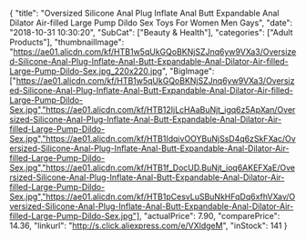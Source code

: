 {
	"title": "Oversized Silicone Anal Plug Inflate Anal Butt Expandable Anal Dilator Air-filled Large Pump Dildo Sex Toys For Women Men Gays",
	"date": "2018-10-31 10:30:20",
	"SubCat": ["Beauty & Health"],
	"categories": ["Adult Products"],
	"thumbnailImage": "https://ae01.alicdn.com/kf/HTB1w5qUkGQoBKNjSZJnq6yw9VXa3/Oversized-Silicone-Anal-Plug-Inflate-Anal-Butt-Expandable-Anal-Dilator-Air-filled-Large-Pump-Dildo-Sex.jpg_220x220.jpg",
	"BigImage": ["https://ae01.alicdn.com/kf/HTB1w5qUkGQoBKNjSZJnq6yw9VXa3/Oversized-Silicone-Anal-Plug-Inflate-Anal-Butt-Expandable-Anal-Dilator-Air-filled-Large-Pump-Dildo-Sex.jpg","https://ae01.alicdn.com/kf/HTB12IjLcHAaBuNjt_igq6z5ApXan/Oversized-Silicone-Anal-Plug-Inflate-Anal-Butt-Expandable-Anal-Dilator-Air-filled-Large-Pump-Dildo-Sex.jpg","https://ae01.alicdn.com/kf/HTB1IdqivOOYBuNjSsD4q6zSkFXac/Oversized-Silicone-Anal-Plug-Inflate-Anal-Butt-Expandable-Anal-Dilator-Air-filled-Large-Pump-Dildo-Sex.jpg","https://ae01.alicdn.com/kf/HTB1f_DocUD.BuNjt_ioq6AKEFXaE/Oversized-Silicone-Anal-Plug-Inflate-Anal-Butt-Expandable-Anal-Dilator-Air-filled-Large-Pump-Dildo-Sex.jpg","https://ae01.alicdn.com/kf/HTB1pCesvLuSBuNkHFqDq6xfhVXav/Oversized-Silicone-Anal-Plug-Inflate-Anal-Butt-Expandable-Anal-Dilator-Air-filled-Large-Pump-Dildo-Sex.jpg"],
	"actualPrice": 7.90,
	"comparePrice": 14.36,
	"linkurl": "http://s.click.aliexpress.com/e/VXldgeM",
	"inStock": 141
}
